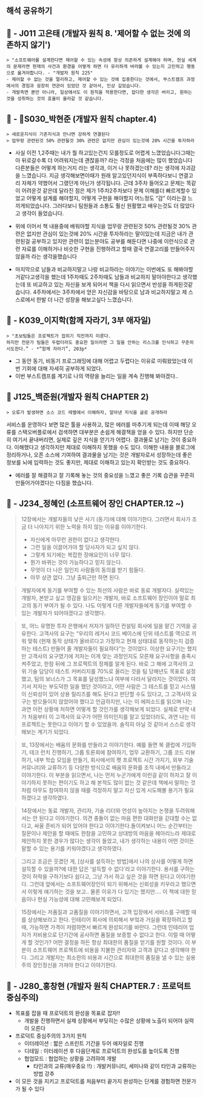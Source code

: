 ## 해석 공유하기

## 🔆 - J011 고은태 (개발자 원칙 8. '제어할 수 없는 것에 의존하지 않기')
    > "소프트웨어를 설계한다면 제어할 수 있는 속성에 항상 의존하게 설계해야 하며, 현실 세계의 문제라면 현재의 사건과 환경을 어떻게 하면 더 유리하게 바라볼 수 있는지 고민하고 행동으로 옮겨야합니다. - "개발자 원칙 225"
    - 제어할 수 없는 것을 멀리하고, 제어할 수 있는 것에 집중한다는 것에서, 부스트캠프 과정에서의 경험과 굉장히 연관이 있었던 것 같아서, 인상 깊었습니다.
    - 개발측면 뿐만 아니라, 일상에서도 이 원칙을 적용한다면, 잡다한 생각은 버리고, 원하는 것을 성취하는 것의 효율이 올라갈 것 같습니다.
    
## 🔆 - S030_박현준 (개발자 원칙 chapter.4)
    > 새로운지식이 기존지식과 만나면 강하게 연결된다
    > 업무랑 관련된것 50% 관련될것 30% 관련은 없지만 관심이 있는것에 20% 시간을 투자하라  

- 사실 이전 1,2주때는 내가 뭘 하고있는건지 모를정도로 어렵게 느꼈었습니다그때는 아 뒤로갈수록 더 어려워지는데 괜찮을까? 라는 걱정을 처음에는 많이 했었습니다 다른분들은 어떻게 하는거지 라는 생각과, 이거 나 못하겠는데? 라는 생각에 자괴감을 느꼈습니다. 지금 생각해보면이때가 원래 알고있던지식이 부족하다보니 연결고리 자체가 약했어서 그랬던게 아닌가 생각됩니다. 근데 3주차 들어오고 문제는 똑같이 어려운것 같은데 달라진 점은 제가 1주차2주차보다 문제 이해를더 빠르게할수 있었고 어떻게 설계를 해야할지, 어떻게 구현을 해야할지 어느정도 “감” 이라는걸 느끼게되었습니다. 그러다보니 팀원들과 소통도 훨신 원활했고 배우는것도 더 많았다고 생각이 들었습니다.

- 위에 이어서 책 내용중에 배워야할 지식을 업무랑 관련된것 50% 관련될것 30% 관련은 없지만 관심이 있는것에 20% 시간을 투자하라는 말이있는데 지금은 내가 관련된걸 공부하고 있지만 관련이 없는분야도 공부를 해둔다면 나중에 이런식으로 관련 자료를 이해하거나 비슷한 구현을 진행하려고 할때 결국 연결고리를 만들어주지 않을까 라는 생각을했습니다
    


- 마지막으로 남들과 비교하지말고 나랑 비교하라는 이야기는 이번에도 또 해봐야할거같다고생각을 했는데 1주차때도 2주차때도 남들과 비교하지 말아야한다고 생각했는데 또 비교하고 있는 자신을 보게 되어서 책을 다시 읽으면서 반성을 하게된것같습니다. 4주차에서는 3주차에서 얻은 자신감을 바탕으로 남과 비교하지말고 제 스스로에서 한발 더 나간 성장을 해보고싶다 느꼈습니다.
    
## 🔆 - K039_이지학(함께 자라기, 3부 애자일)
    
    > "초보팀들은 프로젝트가 접히기 직전까지 미룬다.   
    하지만 전문가 팀들은 두렵더라도 중요한 일이라면 그 일을 안하는 리스크를 인식하고 꾸준히 시도한다.” - *“함께 자라기”, 203p*
    
    
- 그 동안 동기, 비동기 프로그래밍에 대해 어렵고 두렵다는 이유로 미뤄왔었는데 이번 기회에 대해 자세히 공부하게 되었다.
- 이번 부스트캠프를 계기로 나의 역량을 늘리는 일을 계속 진행해 봐야겠다..

    
## 🔆 J125_백준원(개발자 원칙 CHAPTER 2)
    > 오류가 발생하면 소스 코드 레벨에서 이해하자, 알아낸 지식을 글로 공개하라
서비스를 운영하다 보면 많은 툴을 사용하고, 많은 에러를 마추기게 되는데 이때 해당 오류를 스택오버플로에서 검색하면 대부분은 손쉽게 해결책을 얻을 수 있다. 하지만 단순히 여기서 끝내버리면, 실제로 깊은 지식을 얻기가 어렵다.
결과물로 남기는 것이 중요하다. 이해했다고 생각하지만 제대로 이해하지 못했을 수도 있다.
이해한 내용을 블로그에 정리하거나, 오픈 소스에 기여하여 결과물을 남기는 것은 개발자로서 성장하는데 좋은 정보를 뇌에 입력하는 것도 좋지만, 제대로 이해하고 있는지 확인받는 것도 중요하다.
- 에러를 잘 해결하고 잘 기록해 놓는 것의 중요성을 느꼈고 좋은 기록 습관을 꾸준히 만들어가야겠다는 다짐을 했습니다.
    
## 🔆 - J234_정혜인 (소프트웨어 장인 CHAPTER.12 ~)

> 12장에서는 개발자들의 낮은 사기 (동기)에 대해 이야기한다. 그러면서 회사가 조금 더 나아지기 위한 노력을 하지 않는 이유를 이야기한다.
> - 자신에게 아무런 권한이 없다고 생각한다.
> - 그런 일을 이끌어가야 할 당사자가 되고 싶지 않다.
> - 그렇게 되기에는 복잡한 장애요인이 너무 많다.
> - 뭔가 바뀌는 것이 가능하다고 믿지 않는다.
> - 무엇이 더 나은 일인지 사람들의 동의를 받기 힘들다.
> - 아무 상관 없다. 그냥 출퇴근만 하면 된다.

> 개발자에게 동기를 부여할 수 있는 최선의 사람은 바로 동료 개발자다. 실력있는 개발자, 본받고 싶고 영감을 일으키는 개발자, 바로 소프트웨어 장인이야 말로 최고의 동기 부여가 될 수 있다. 나도 이렇게 다른 개발자들에게 동기를 부여할 수 있는 개발자가 되어야겠다고 생각했다.

> 또, 어느 유명한 투자 은행에서 저자가 일하던 컨설팅 회사에 일을 맡긴 기억을 공유한다. 고객사의 요구는 “우리의 레거시 코드 베이스에 단위 테스트를 역으로 끼워 맞춰 (현재 동작 상태가 올바르다고 가정하고 현재 상태대로 동작하는지 검증하는 테스트) 만들어 줄 개발자들이 필요하다”는 것이었다. 이상한 요구기는 했지만 고객사의 요구였기에 저자는 이게 맞는 과정인지도 모른채 요구사항을 충족시켜주었고, 한참 뒤에 그 프로젝트의 정체를 알게 된다. 바로 그 해에 고객사의 고위 기술 담당이 테스트 커버리지를 70%로 올리는 것을 팀 당해년도 목표로 설정했고, 팀의 보너스가 그 목표를 달성했느냐 여부에 다라서 달라지는 것이었다. 여기서 저자는 부도덕한 일을 했던 것이라고, 어떤 사람은 그 테스트를 믿고 시스템이 신뢰성이 있어 상용 릴리즈를 해도 된다고 판단할 수도 있다고, 그 고객사의 요구는 받으들이지 않았어야 했다고 언급하지만, 나는 이 에피소드를 읽으며 나는 과연 이런 상황에 처하면 어떻게 할 것인가를 생각해보게 되었다. 실제로 만약 내가 처음부터 이 고객사의 요구가 어떤 의미인지를 알고 있었더라도,  과연 나는 이 프로젝트는 못한다고 이야기 할 수 있었을까. 솔직히 아닐 것 같아서 스스로 생각해보는 계기가 되었다.

> 또, 13장에서는 배움의 문화를 만들라고 이야기한다. 예를 들면 북 클럽에 가입하기, 테크 런치 진행하기, 그룹 토론회에 참여하기, 업무 교환하기, 그룹 코드 리뷰하기, 내부 학습 모임을 만들기, 회사에서의 펫 프로젝트 시간 가지기,  외부 기술 커뮤니티와 교류하기 등 다양한 방식으로 배움의 문화를 조직 내에서 만들라고 이야기한다. 이 부분을 읽으면서, 나는 먼저 누군가에게 이런걸 같이 하자고 잘 이야기하지 못하는 편이기도 하고 해 본적도 많이 없는 것 같은데 책에서 말하는 것처럼 아무도 참여하지 않을 때를 걱정하지 말고 자신 있게 시도해볼 용기가 필요하겠다고 생각하였다.

> 14장에서는 동료 개발자, 관리자, 기술 리더와 언성이 높아지는 논쟁을 두려워해서는 안 된다고 이야기한다. 의견 충돌이 없는 마음 편한 대화만을 긷대할 수는 없다고, 싸울 준비가 되어 있어야 한다고 이야기한다.돌이켜보니 어느 순간부터는 질문이나 제안을 할 때에도 한참을 고민하고 상대방의 마음을 헤아리느라 제대로 제안하지 못한 경우가 많다는 생각이 들었고, 내가 생각하는 내용이 어떤 것이든 말할 수 있는 용기를 키워야겠다고 생각하였다.

> 그리고 조금은 웃겼던 게, [상사를 설득하는 방법]에서 나의 상사를 어떻게 하면 설득할 수 있을까?에 대한 답은 ‘설득할 수 없다’라고 이야기한다. 용서를 구하는 것이 허락을 구하기보다 쉽다고, 그냥 가서 하고 싶은 것을 하면 된다고 이야기한다. 그런데 앞에서는 소프트웨어장인이 되기 위해서는 신뢰성을 키우라고 했으면서 이렇게 얘기하는 것을 보고.. 물론 이유가 다 있기는 했지만…. 이 책에 대한 믿음이나 현실 가능성에 대해 고민해보게 되었다.

> 15장에서는 저품질과 고품질을 이야기하면서, 고객 입장에서 서비스를 구매할 때를 상상해보라고 한다. 인테리어 회사에 의뢰해서 부엌과 거실을 확장하려고 할 때, 가능하면 가격이 저렴하면서 빠르게 완성되기를 바란다. 그런데 인테리어 업자가 저비용으로 단기간에 공사하면 품질을 보증할 수 없다고 한다. 이럴 때 어떻게 할 것인가? 어떤 결정을 하든 항상 최대한의 품질을 얻기를 원할 것이다. 이 부분이 소프트웨어 프로젝트에 비용을 지불한 관리자와 고객과 같다고 생각해야 한다. 그리고 개발자는 최소한의 비용과 시간으로 최대한의 품질을 낼 수 있는 실용주의 장인정신을 가져야 한다고 이야기한다.
    
## 🔆 - J280_홍창현 (개발자 원칙 CHAPTER.7 : 프로덕트 중심주의)
- 목표를 잡을 때 프로덕트의 완성을 목표로 잡자!!
    - 개발을 진행하면서 실제 상황에서 부딪히는 수많은 상황에 노출이 되어야 실력이 오른다
- 프로덕트 중심주의의 3가지 원칙
    - 이터레이션 : 짧은 스프린트 기간을 두어 애자일로 진행
    - 디테일 : 이터레이션 후 다음단계로 프로덕트의 완성도를 높이도록 진행
    - 협업모드 : 협업하는 상황을 고려햐여 개발
        - 타인과의 교류(매우중요 !!) : 개발커뮤니티, 세미나와 같이 타인과 교류하는 방법 강추
- 이 모든 것을 지키고 프로덕트를 처음부터 끝가지 완성하는 단계를 경험하면 전문가가 될 수 있다
